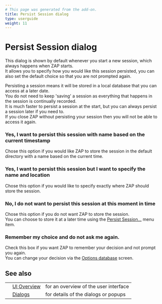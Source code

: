 ```yaml
---
# This page was generated from the add-on.
title: Persist Session dialog
type: userguide
weight: 11
---
```


# Persist Session dialog

This dialog is shown by default whenever you start a new session, which always happens when ZAP starts.  
It allows you to specify how you would like this session persisted, you can also set the default choice so that you are not prompted again.

Persisting a session means it will be stored in a local database that you can access at a later date.  
You do not need to keep 'saving' a session as everything that happens in the session is continually recorded.  
It is much faster to persist a session at the start, but you can always persist a session later if you need to.  
If you close ZAP without persisting your session then you will not be able to access it again.

### Yes, I want to persist this session with name based on the current timestamp

Chose this option if you would like ZAP to store the session in the default directory with a name based on the current time.

### Yes, I want to persist this session but I want to specify the name and location

Chose this option if you would like to specify exactly where ZAP should store the session.

### No, I do not want to persist this session at this moment in time

Chose this option if you do not want ZAP to store the session.  
You can choose to store it at a later time using the [Persist Session...](/docs/desktop/ui/tlmenu/file/) menu item.

### Remember my choice and do not ask me again.

Check this box if you want ZAP to remember your decision and not prompt you again.  
You can change your decision via the [Options database](/docs/desktop/ui/dialogs/options/database/) screen.

## See also

|     |                                      |                                       |
| --- | ------------------------------------ | ------------------------------------- |
|     | [UI Overview](/docs/desktop/ui/)     | for an overview of the user interface |
|     | [Dialogs](/docs/desktop/ui/dialogs/) | for details of the dialogs or popups  |
